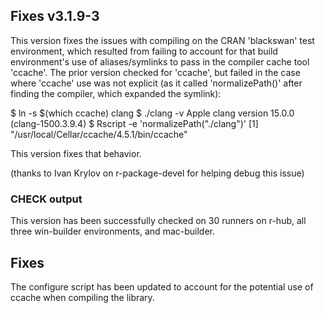 ## Fixes v3.1.9-3

This version fixes the issues with compiling on the CRAN 'blackswan' test environment, which resulted from failing to account for that build environment's use of aliases/symlinks to pass in the compiler cache tool 'ccache'. The prior version checked for 'ccache', but failed in the case where 'ccache' use was not explicit (as it called 'normalizePath()' after finding the compiler, which expanded the symlink):

$ ln -s $(which ccache) clang
$ ./clang -v
Apple clang version 15.0.0 (clang-1500.3.9.4)
$ Rscript -e 'normalizePath("./clang")'
[1] "/usr/local/Cellar/ccache/4.5.1/bin/ccache"

This version fixes that behavior.

(thanks to Ivan Krylov on r-package-devel for helping debug this issue)

### CHECK output

This version has been successfully checked on 30 runners on r-hub, all three win-builder environments, and mac-builder.

## Fixes

The configure script has been updated to account for the potential use of ccache when compiling the library.